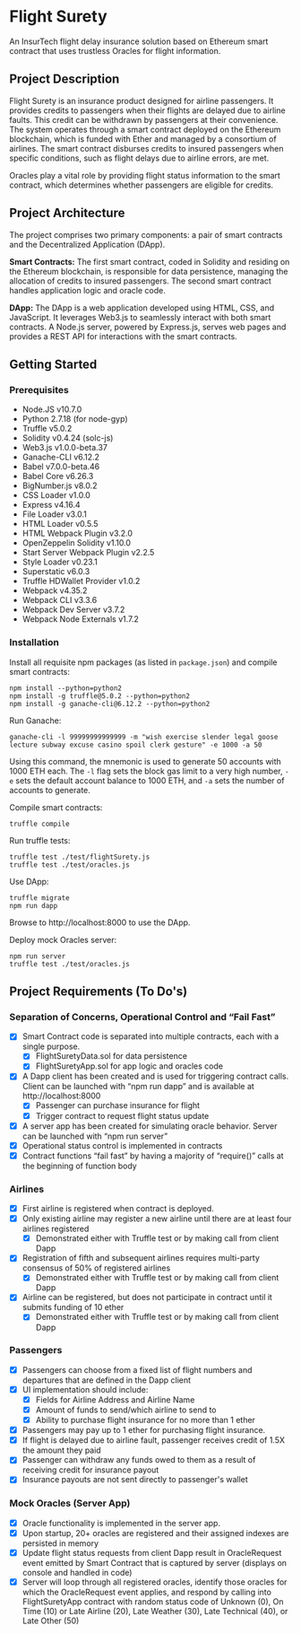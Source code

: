 # Flight Surety

An InsurTech flight delay insurance solution based on Ethereum smart contract that uses trustless Oracles for flight information.

## Project Description

Flight Surety is an insurance product designed for airline passengers. It provides credits to passengers when their flights are delayed due to airline faults. This credit can be withdrawn by passengers at their convenience. The system operates through a smart contract deployed on the Ethereum blockchain, which is funded with Ether and managed by a consortium of airlines. The smart contract disburses credits to insured passengers when specific conditions, such as flight delays due to airline errors, are met.

Oracles play a vital role by providing flight status information to the smart contract, which determines whether passengers are eligible for credits.

## Project Architecture

The project comprises two primary components: a pair of smart contracts and the Decentralized Application (DApp).

**Smart Contracts:** The first smart contract, coded in Solidity and residing on the Ethereum blockchain, is responsible for data persistence, managing the allocation of credits to insured passengers. The second smart contract handles application logic and oracle code.

**DApp:** The DApp is a web application developed using HTML, CSS, and JavaScript. It leverages Web3.js to seamlessly interact with both smart contracts. A Node.js server, powered by Express.js, serves web pages and provides a REST API for interactions with the smart contracts.

## Getting Started

### Prerequisites

- Node.JS v10.7.0
- Python 2.7.18 (for node-gyp)
- Truffle v5.0.2
- Solidity v0.4.24 (solc-js)
- Web3.js v1.0.0-beta.37
- Ganache-CLI v6.12.2
- Babel v7.0.0-beta.46
- Babel Core v6.26.3
- BigNumber.js v8.0.2
- CSS Loader v1.0.0
- Express v4.16.4
- File Loader v3.0.1
- HTML Loader v0.5.5
- HTML Webpack Plugin v3.2.0
- OpenZeppelin Solidity v1.10.0
- Start Server Webpack Plugin v2.2.5
- Style Loader v0.23.1
- Superstatic v6.0.3
- Truffle HDWallet Provider v1.0.2
- Webpack v4.35.2
- Webpack CLI v3.3.6
- Webpack Dev Server v3.7.2
- Webpack Node Externals v1.7.2

### Installation

Install all requisite npm packages (as listed in `package.json`) and compile smart contracts:

```
npm install --python=python2
npm install -g truffle@5.0.2 --python=python2
npm install -g ganache-cli@6.12.2 --python=python2
```

Run Ganache:

```
ganache-cli -l 99999999999999 -m "wish exercise slender legal goose lecture subway excuse casino spoil clerk gesture" -e 1000 -a 50
```

Using this command, the mnemonic is used to generate 50 accounts with 1000 ETH each. The `-l` flag sets the block gas limit to a very high number, `-e` sets the default account balance to 1000 ETH, and `-a` sets the number of accounts to generate.

Compile smart contracts:

```
truffle compile
```

Run truffle tests:

```
truffle test ./test/flightSurety.js
truffle test ./test/oracles.js
```

Use DApp:

```
truffle migrate
npm run dapp
```

Browse to http://localhost:8000 to use the DApp.

Deploy mock Oracles server:

```
npm run server
truffle test ./test/oracles.js
```

## Project Requirements (To Do's)

### Separation of Concerns, Operational Control and “Fail Fast”

- [x] Smart Contract code is separated into multiple contracts, each with a single purpose.
  - [x] FlightSuretyData.sol for data persistence
  - [x] FlightSuretyApp.sol for app logic and oracles code
- [x] A Dapp client has been created and is used for triggering contract calls. Client can be launched with “npm run dapp” and is available at http://localhost:8000
  - [x] Passenger can purchase insurance for flight
  - [x] Trigger contract to request flight status update
- [x] A server app has been created for simulating oracle behavior. Server can be launched with “npm run server”
- [x] Operational status control is implemented in contracts
- [x] Contract functions “fail fast” by having a majority of “require()” calls at the beginning of function body

### Airlines

- [x] First airline is registered when contract is deployed.
- [x] Only existing airline may register a new airline until there are at least four airlines registered
  - [x] Demonstrated either with Truffle test or by making call from client Dapp
- [x] Registration of fifth and subsequent airlines requires multi-party consensus of 50% of registered airlines
  - [x] Demonstrated either with Truffle test or by making call from client Dapp
- [x] Airline can be registered, but does not participate in contract until it submits funding of 10 ether
  - [x] Demonstrated either with Truffle test or by making call from client Dapp

### Passengers

- [x] Passengers can choose from a fixed list of flight numbers and departures that are defined in the Dapp client
- [x] UI implementation should include:
  - [x] Fields for Airline Address and Airline Name
  - [x] Amount of funds to send/which airline to send to
  - [x] Ability to purchase flight insurance for no more than 1 ether
- [x] Passengers may pay up to 1 ether for purchasing flight insurance.
- [x] If flight is delayed due to airline fault, passenger receives credit of 1.5X the amount they paid
- [x] Passenger can withdraw any funds owed to them as a result of receiving credit for insurance payout
- [x] Insurance payouts are not sent directly to passenger's wallet

### Mock Oracles (Server App)

- [x] Oracle functionality is implemented in the server app.
- [x] Upon startup, 20+ oracles are registered and their assigned indexes are persisted in memory
- [x] Update flight status requests from client Dapp result in OracleRequest event emitted by Smart Contract that is captured by server (displays on console and handled in code)
- [x] Server will loop through all registered oracles, identify those oracles for which the OracleRequest event applies, and respond by calling into FlightSuretyApp contract with random status code of Unknown (0), On Time (10) or Late Airline (20), Late Weather (30), Late Technical (40), or Late Other (50)
